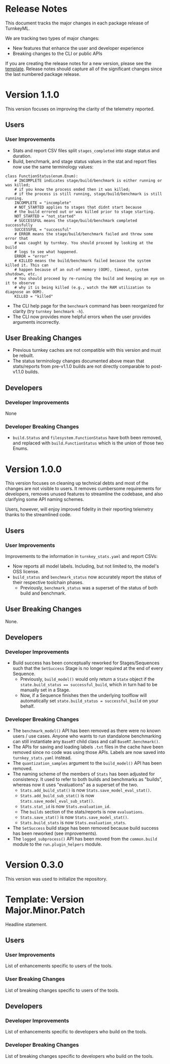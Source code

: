# Release Notes

This document tracks the major changes in each package release of TurnkeyML.

We are tracking two types of major changes:
 - New features that enhance the user and developer experience
 - Breaking changes to the CLI or public APIs

If you are creating the release notes for a new version, please see the [template](#template-version-majorminorpatch). Release notes should capture all of the significant changes since the last numbered package release.

# Version 1.1.0

This version focuses on improving the clarity of the telemetry reported.

## Users

### User Improvements

- Stats and report CSV files split `stages_completed` into stage status and duration.
- Build, benchmark, and stage status values in the stat and report files now use the same terminology values:

```
class FunctionStatus(enum.Enum):
    # INCOMPLETE indicates stage/build/benchmark is either running or was killed;
    # if you know the process ended then it was killed;
    # if the process is still running, stage/build/benchmark is still running.
    INCOMPLETE = "incomplete"
    # NOT_STARTED applies to stages that didnt start because
    # the build errored out or was killed prior to stage starting.
    NOT_STARTED = "not_started"
    # SUCCESSFUL means the stage/build/benchmark completed successfully
    SUCCESSFUL = "successful"
    # ERROR means the stage/build/benchmark failed and threw some error that
    # was caught by turnkey. You should proceed by looking at the build
    # logs to see what happened.
    ERROR = "error"
    # KILLED means the build/benchmark failed because the system killed it. This can
    # happen because of an out-of-memory (OOM), timeout, system shutdown, etc.
    # You should proceed by re-running the build and keeping an eye on it to observe
    # why it is being killed (e.g., watch the RAM utilization to diagnose an OOM).
    KILLED = "killed"
```

- The CLI help page for the `benchmark` command has been reorganized for clarity (try `turnkey benchmark -h`).
- The CLI now provides more helpful errors when the user provides arguments incorrectly.


## User Breaking Changes

- Previous turnkey caches are not compatible with this version and must be rebuilt.
- The status terminology changes documented above mean that stats/reports from pre-v1.1.0 builds are not directly comparable to post-v1.1.0 builds.

## Developers

### Developer Improvements

None

### Developer Breaking Changes

- `build.Status` and `filesystem.FunctionStatus` have both been removed, and replaced with `build.FunctionStatus` which is the union of those two Enums.

# Version 1.0.0

This version focuses on cleaning up technical debts and most of the changes are not visible to users. It removes cumbersome requirements for developers, removes unused features to streamline the codebase, and also clarifying some API naming schemes.

Users, however, will enjoy improved fidelity in their reporting telemetry thanks to the streamlined code.

## Users

### User Improvements

Improvements to the information in `turnkey_stats.yaml` and report CSVs:
 
 - Now reports all model labels. Including, but not limited to, the model's OSS license.
 - `build_status` and `benchmark_status` now accurately report the status of their respective toolchain phases.
     - Previously, `benchmark_status` was a superset of the status of both build and benchmark.

## User Breaking Changes

None.

## Developers

### Developer Improvements

 - Build success has been conceptually reworked for Stages/Sequences such that the `SetSuccess` Stage is no longer required at the end of every Sequence.
   - Previously, `build_model()` would only return a `State` object if the `state.build_status == successful_build`, which in turn had to be manually set in a Stage.
   - Now, if a Sequence finishes then the underlying toolflow will automatically set `state.build_status = successful_build` on your behalf.

### Developer Breaking Changes

 - The `benchmark_model()` API has been removed as there were no known users / use cases. Anyone who wants to run standalone benchmarking can still instantiate any `BaseRT` child class and call `BaseRT.benchmark()`.
 - The APIs for saving and loading labels `.txt` files in the cache have been removed since no code was using those APIs. Labels are now saved into `turnkey_stats.yaml` instead.
 - The `quantization_samples` argument to the `build_model()` API has been removed.
 - The naming scheme of the members of `Stats` has been adjusted for consistency. It used to refer to both builds and benchmarks as "builds", whereas now it uses "evaluations" as a superset of the two.
   - `Stats.add_build_stat()` is now `Stats.save_model_eval_stat()`.
   - `Stats.add_build_sub_stat()` is now `Stats.save_model_eval_sub_stat()`.
   - `Stats.stat_id` is now `Stats.evaluation_id`.
   - The `builds` section of the stats/reports is now `evaluations`.
   - `Stats.save_stat()` is now `Stats.save_model_stat()`.
   - `Stats.build_stats` is now `Stats.evaluation_stats`.
 - The `SetSuccess` build stage has been removed because build success has been reworked (see improvements).
 - The `logged_subprocess()` API has been moved from the `common.build` module to the `run.plugin_helpers` module.

# Version 0.3.0

This version was used to initialize the repository. 

# Template: Version Major.Minor.Patch

Headline statement.



## Users

### User Improvements

List of enhancements specific to users of the tools.

### User Breaking Changes

List of breaking changes specific to users of the tools.

## Developers

### Developer Improvements

List of enhancements specific to developers who build on the tools.

### Developer Breaking Changes

List of breaking changes specific to developers who build on the tools.
